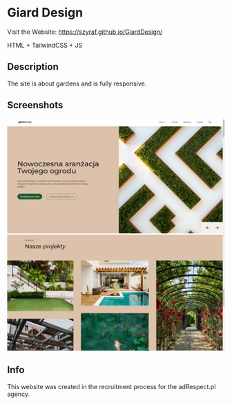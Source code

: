 # Giard Design

Visit the Website: https://szyraf.github.io/GiardDesign/

HTML + TailwindCSS + JS

## Description

The site is about gardens and is fully responsive.

## Screenshots

<img src="./screenshots/s1.png"/><br>
<img src="./screenshots/s2.png"/>

## Info

This website was created in the recruitment process for the adRespect.pl agency.
